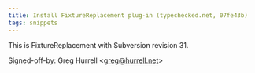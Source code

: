 ```yaml
---
title: Install FixtureReplacement plug-in (typechecked.net, 07fe43b)
tags: snippets
---
```


This is FixtureReplacement with Subversion revision 31.

Signed-off-by: Greg Hurrell &lt;greg@hurrell.net&gt;
